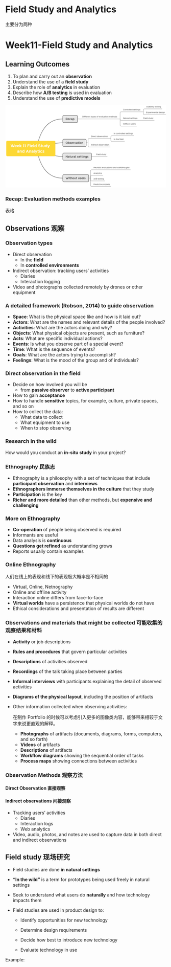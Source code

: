 # Field Study and Analytics

主要分为两种



# Week11-**Field Study and Analytics**

## **Learning Outcomes**

1. To plan and carry out an **observation**
2. Understand the use of a **field study**
3. Explain the role of **analytics** in evaluation
4. Describe how **A/B testing** is used in evaluation
5. Understand the use of **predictive models**

<img src="imgs/week11/img1.png" alt="img1.png" style="zoom:50%;" />

### **Recap: Evaluation methods examples**

表格



## **Observations 观察**

### **Observation types**

- Direct observation
  - In the **field**
  - In **controlled environments**
- Indirect observation: tracking users’ activities
  - Diaries
  - Interaction logging
- Video and photographs collected remotely by drones or other equipment

### **A detailed framework (Robson, 2014) to guide observation**

- **Space**: What is the physical space like and how is it laid out?
- **Actors**: What are the names and relevant details of the people involved?
- **Activities**: What are the actors doing and why?
- **Objects**: What physical objects are present, such as furniture?
- **Acts**: What are specific individual actions?
- **Events**: Is what you observe part of a special event?
- **Time**: What is the sequence of events?
- **Goals**: What are the actors trying to accomplish?
- **Feelings**: What is the mood of the group and of individuals?

### **Direct observation in the field**

- Decide on how involved you will be
  - from **passive observer** to **active participant**
- How to gain **acceptance**
- How to handle **sensitive** topics, for example, culture, private spaces, and so on
- How to collect the data:
  - What data to collect
  - What equipment to use
  - When to stop observing

### **Research in the wild**

How would you conduct an **in-situ study** in your project?

### **Ethnography 民族志**

- Ethnography is a philosophy with a set of techniques that include **participant observation** and **interviews**
- **Ethnographers immerse themselves in the culture** that they study
- **Participation** is the key
- **Richer and more detailed** than other methods, but **expensive and challenging**

### **More on Ethnography**

- **Co-operation** of people being observed is required
- Informants are useful
- Data analysis is **continuous**
- **Questions get refined** as understanding grows
- Reports usually contain examples

### **Online Ethnography**

人们在线上的表现和线下的表现极大概率是不相同的

- Virtual, Online, Netnography
- Online and offline activity
- Interaction online differs from face-to-face
- **Virtual worlds** have a persistence that physical worlds do not have
- Ethical considerations and presentation of results are different

### **Observations and materials that might be collected 可能收集的观察结果和材料**

- **Activity** or job descriptions

- **Rules and procedures** that govern particular activities

- **Descriptions** of activities observed

- **Recordings** of the talk taking place between parties

- **Informal interviews** with participants explaining the detail of observed activities

- **Diagrams of the physical layout**, including the position of artifacts

- Other information collected when observing activities:

  在制作 Portfolio 的时候可以考虑引入更多的图像类内容，能够带来相较于文字来说更直观的解释。

  - **Photographs** of artifacts (documents, diagrams, forms, computers, and so forth)
  - **Videos** of artifacts
  - **Descriptions** of artifacts
  - **Workflow diagrams** showing the sequential order of tasks
  - **Process maps** showing connections between activities

### Observation Methods 观察方法

#### Direct Observation 直接观察



#### Indirect observations 间接观察

- Tracking users’ activities
  - Diaries
  - Interaction logs
  - Web analytics
- Video, audio, photos, and notes are used to capture data in both direct and indirect observations

## Field study 现场研究

- Field studies are done **in natural settings**

- **“In the wild”** is a term for prototypes being used freely in natural settings

- Seek to understand what users do **naturally** and how technology impacts them

- Field studies are used in product design to:

  - Identify opportunities for new technology

  - Determine design requirements

  - Decide how best to introduce new technology

  - Evaluate technology in use

Example:





